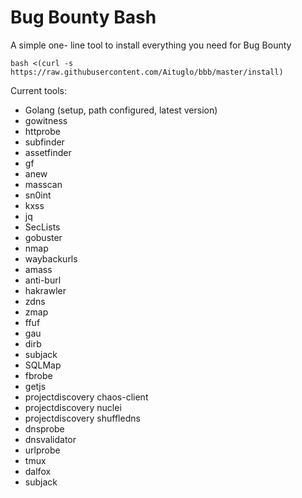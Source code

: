 # Bug Bounty Bash

A simple one- line tool to install everything you need for Bug Bounty

``` 
bash <(curl -s https://raw.githubusercontent.com/Aituglo/bbb/master/install)
```

Current tools:

- Golang (setup, path configured, latest version)
- gowitness
- httprobe
- subfinder
- assetfinder
- gf
- anew
- masscan
- sn0int
- kxss
- jq
- SecLists
- gobuster
- nmap
- waybackurls
- amass
- anti-burl
- hakrawler
- zdns
- zmap
- ffuf
- gau
- dirb
- subjack
- SQLMap
- fbrobe
- getjs
- projectdiscovery chaos-client
- projectdiscovery nuclei
- projectdiscovery shuffledns
- dnsprobe
- dnsvalidator
- urlprobe
- tmux
- dalfox
- subjack
